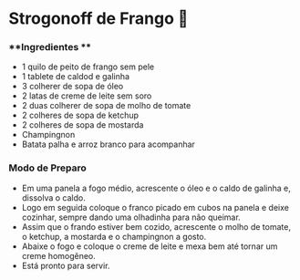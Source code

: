 # Strogonoff de Frango 🐔

### **Ingredientes	**

* 1 quilo de peito de frango sem pele
* 1 tablete de caldod e galinha
* 3 colherer de sopa de óleo
* 2 latas de creme de leite sem soro
* 2 duas colherer de sopa de molho de tomate
* 2 colheres de sopa de ketchup
* 2 colheres de sopa de mostarda
* Champingnon
* Batata palha e arroz branco para acompanhar

### **Modo de Preparo**

* Em uma panela a fogo médio, acrescente o óleo e o caldo de galinha e, dissolva o caldo.
* Logo em seguida coloque o franco picado em cubos na panela e deixe cozinhar, sempre dando uma olhadinha para não queimar.
* Assim que o frando estiver bem cozido, acrescente o molho de tomate, o ketchup, a mostarda e o champingnon a gosto.
* Abaixe o fogo e coloque o creme de leite e mexa bem até tornar um creme homogêneo.
* Está pronto para servir.
